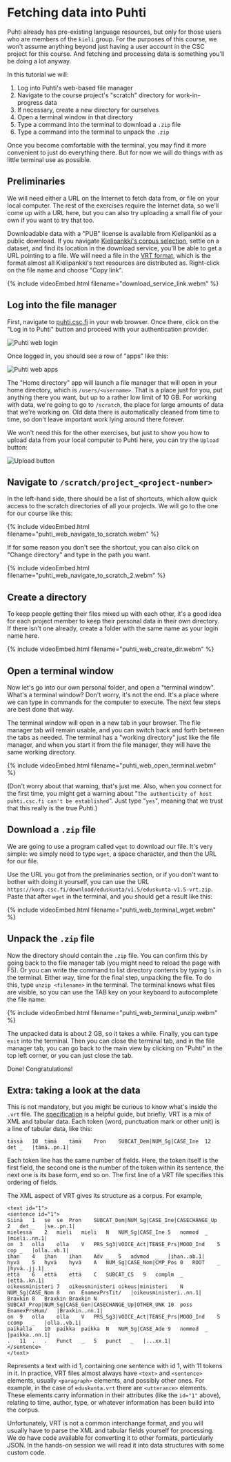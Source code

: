 # Fetching data into Puhti

Puhti already has pre-existing language resources, but only for those users who are members of the `kieli` group. For the purposes of this course, we won't assume anything beyond just having a user account in the CSC project for this course. And fetching and processing data is something you'll be doing a lot anyway.

In this tutorial we will:

1. Log into Puhti's web-based file manager
2. Navigate to the course project's "scratch" directory for work-in-progress data
3. If necessary, create a new directory for ourselves
4. Open a terminal window in that directory
5. Type a command into the terminal to download a `.zip` file
6. Type a command into the terminal to unpack the `.zip`

Once you become comfortable with the terminal, you may find it more convenient to just do everything there. But for now we will do things with as little terminal use as possible.

## Preliminaries

We will need either a URL on the Internet to fetch data from, or file on your local computer. The rest of the exercises require the Internet data, so we'll come up with a URL here, but you can also try uploading a small file of your own if you want to try that too.

Downloadable data with a "PUB" license is available from Kielipankki as a public download. If you navigate [Kielipankki's corpus selection](https://www.kielipankki.fi/corpora/), settle on a dataset, and find its location in the download service, you'll be able to get a URL pointing to a file. We will need a file in the [VRT format](https://www.kielipankki.fi/development/korp/corpus-input-format/), which is the format almost all Kielipankki's text resources are distributed as. Right-click on the file name and choose "Copy link".

{% include videoEmbed.html filename="download_service_link.webm" %}

## Log into the file manager

First, navigate to [puhti.csc.fi](https://www.puhti.csc.fi) in your web browser. Once there, click on the "Log in to Puhti" button and proceed with your authentication provider.

![Puhti web login](img/puhti_web_login.png)

Once logged in, you should see a row of "apps" like this:

![Puhti web apps](img/puhti_web_apps.png)

The "Home directory" app will launch a file manager that will open in your home directory, which is `/users/<username>`. That is a place just for you, put anything there you want, but up to a rather low limit of 10 GB. For working with data, we're going to go to `/scratch`, the place for large amounts of data that we're working on. Old data there is automatically cleaned from time to time, so don't leave important work lying around there forever.

We won't need this for the other exercises, but just to show you how to upload data from your local computer to Puhti here, you can try the `Upload` button:

![Upload button](img/upload_button.png)

## Navigate to `/scratch/project_<project-number>`

In the left-hand side, there should be a list of shortcuts, which allow quick access to the scratch directories of all your projects. We will go to the one for our course like this:

{% include videoEmbed.html filename="puhti_web_navigate_to_scratch.webm" %}

If for some reason you don't see the shortcut, you can also click on "Change directory" and type in the path you want.

{% include videoEmbed.html filename="puhti_web_navigate_to_scratch_2.webm" %}

## Create a directory

To keep people getting their files mixed up with each other, it's a good idea for each project member to keep their personal data in their own directory. If there isn't one already, create a folder with the same name as your login name here.

{% include videoEmbed.html filename="puhti_web_create_dir.webm" %}

## Open a terminal window

Now let's go into our own personal folder, and open a "terminal window". What's a terminal window? Don't worry, it's not the end. It's a place where we can type in commands for the computer to execute. The next few steps are best done that way.

The terminal window will open in a new tab in your browser. The file manager tab will remain usable, and you can switch back and forth between the tabs as needed. The terminal has a "working directory" just like the file manager, and when you start it from the file manager, they will have the same working directory.

{% include videoEmbed.html filename="puhti_web_open_terminal.webm" %}

(Don't worry about that warning, that's just me. Also, when you connect for the first time, you might get a warning about "`The authenticity of host puhti.csc.fi can't be established`". Just type "`yes`", meaning that we trust that this really is the true Puhti.)

## Download a `.zip` file

We are going to use a program called `wget` to download our file. It's very simple: we simply need to type `wget`, a space character, and then the URL for our file.

Use the URL you got from the preliminaries section, or if you don't want to bother with doing it yourself, you can use the URL `https://korp.csc.fi/download/eduskunta/v1.5/eduskunta-v1.5-vrt.zip`. Paste that after `wget` in the terminal, and you should get a result like this:

{% include videoEmbed.html filename="puhti_web_terminal_wget.webm" %}

## Unpack the `.zip` file

Now the directory should contain the `.zip` file. You can confirm this by going back to the file manager tab (you might need to reload the page with F5). Or you can write the command to list directory contents by typing `ls` in the terminal. Either way, time for the final step, unpacking the file. To do this, type `unzip <filename>` in the terminal. The terminal knows what files are visible, so you can use the TAB key on your keyboard to autocomplete the file name:

{% include videoEmbed.html filename="puhti_web_terminal_unzip.webm" %}

The unpacked data is about 2 GB, so it takes a while. Finally, you can type `exit` into the terminal. Then you can close the terminal tab, and in the file manager tab, you can go back to the main view by clicking on "Puhti" in the top left corner, or you can just close the tab.

Done! Congratulations! 

## Extra: taking a look at the data

This is not mandatory, but you might be curious to know what's inside the `.vrt` file. The [specification](https://www.kielipankki.fi/development/korp/corpus-input-format/) is a helpful guide, but briefly, VRT is a mix of XML and tabular data. Each token (word, punctuation mark or other unit) is a line of tabular data, like this:

```
tässä	10	tämä	tämä	Pron	SUBCAT_Dem|NUM_Sg|CASE_Ine	12	det	_	|tämä..pn.1|
```

Each token line has the same number of fields. Here, the token itself is the first field, the second one is the number of the token within its sentence, the next one is its base form, end so on. The first line of a VRT file specifies this ordering of fields.

The XML aspect of VRT gives its structure as a corpus. For example,

```
<text id="1">
<sentence id="1">
Siinä	1	se	se	Pron	SUBCAT_Dem|NUM_Sg|CASE_Ine|CASECHANGE_Up	2	det	_	|se..pn.1|
mielessä	2	mieli	mieli	N	NUM_Sg|CASE_Ine	5	nommod	_	|mieli..nn.1|
on	3	olla	olla	V	PRS_Sg3|VOICE_Act|TENSE_Prs|MOOD_Ind	5	cop	_	|olla..vb.1|
ihan	4	ihan	ihan	Adv	_	5	advmod	_	|ihan..ab.1|
hyvä	5	hyvä	hyvä	A	NUM_Sg|CASE_Nom|CMP_Pos	0	ROOT	_	|hyvä..jj.1|
että	6	että	että	C	SUBCAT_CS	9	complm	_	|että..kn.1|
oikeusministeri	7	oikeusministeri	oikeus|ministeri	N	NUM_Sg|CASE_Nom	8	nn	EnamexPrsTit/	|oikeusministeri..nn.1|
Braxkin	8	Braxkin	Braxkin	N	SUBCAT_Prop|NUM_Sg|CASE_Gen|CASECHANGE_Up|OTHER_UNK	10	poss	EnamexPrsHum/	|Braxkin..nn.1|
on	9	olla	olla	V	PRS_Sg3|VOICE_Act|TENSE_Prs|MOOD_Ind	5	ccomp	_	|olla..vb.1|
paikalla	10	paikka	paikka	N	NUM_Sg|CASE_Ade	9	nommod	_	|paikka..nn.1|
.	11	.	.	Punct	_	5	punct	_	|...xx.1|
</sentence>
</text>
```

Represents a text with id 1, containing one sentence with id 1, with 11 tokens in it. In practice, VRT files almost always have `<text>` and `<sentence>` elements, usually `<paragraph>` elements, and possibly other ones. For example, in the case of `eduskunta.vrt` there are `<utterance>` elements. These elements carry information in their attributes (like the `id="1"` above), relating to time, author, type, or whatever information has been build into the corpus.

Unfortunately, VRT is not a common interchange format, and you will usually have to parse the XML and tabular fields yourself for processing. We do have code available for converting it to other formats, particularly JSON. In the hands-on session we will read it into data structures with some custom code.
